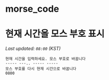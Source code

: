 # morse_code
# 현재 시간을 모스 부호 표시
<!-- MORSE_TIME_START -->
_Last updated: `08:00` (KST)_

```
현재 시간을 입력하세요. 모스 부호로 바꿉니다
----- ---.. ----- -----
모스 부호를 다시 현재 시간으로 바꿉니다
0800
```
<!-- MORSE_TIME_END -->
